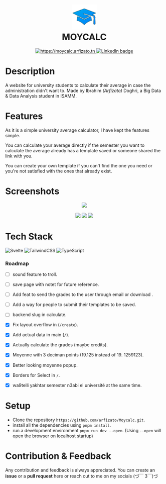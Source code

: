 <div align="center">
      <h1> <img src="https://raw.githubusercontent.com/arfizato/Moycalc/4324e6f5eef67deccb44a36aa082b1f82c0f6116/static/favicon.png" width="80px"><br/>MOYCALC</h1>
     </div>
<p align="center"> 
      <a href="https://moycalc.arfizato.tn" target="_blank">
            <img alt="https://moycalc.arfizato.tn" src="https://img.shields.io/badge/Website-EA4C89?style=normal&logo=dribbble&logoColor=white" style="vertical-align:center" />
      </a> 
      <a href="https://www.linkedin.com/in/ibrahimdoghri" target="_blank">
            <img alt="LinkedIn badge" src="https://img.shields.io/badge/LinkedIn-0077B5?style=normal&logo=linkedin&logoColor=white" style="vertical-align:center" />
      </a> 
</p>

# Description
A website for university students to calculate their average in case the administration didn't want to. Made by Ibrahim *(Arfizato)* Doghri, a Big Data & Data Analysis student in ISAMM. 

# Features
As it is a simple university average calculator, I have kept the features simple. 

You can calculate your average directly if the semester you want to calculate the average already has a template saved or someone shared the link with you.

You can create your own template if you can't find the one you need or you're not satisfied with the ones that already exist.
# Screenshots
<p align="center">
      <img height="300px" src="https://ik.imagekit.io/arfizato/moycalc.jpg?ik-sdk-version=javascript-1.4.3&updatedAt=1678441353507"> 
      <p align="center">
            <!-- <summary>See More </summary> -->
            <img height="300px" src="https://ik.imagekit.io/arfizato/987shots_so.png?updatedAt=1678893994298"> 
            <img height="300px" src="https://ik.imagekit.io/arfizato/461shots_so.png?updatedAt=1678893994048"> 
            <img height="300px" src="https://ik.imagekit.io/arfizato/626shots_so.png?updatedAt=1678893994295">
      </p>
</p>


# Tech Stack
 ![Svelte](https://img.shields.io/badge/svelte-%23f1413d.svg?style=for-the-badge&logo=svelte&logoColor=white) 
 ![TailwindCSS](https://img.shields.io/badge/tailwindcss-%2338B2AC.svg?style=for-the-badge&logo=tailwind-css&logoColor=white) 
 ![TypeScript](https://img.shields.io/badge/typescript-%23007ACC.svg?style=for-the-badge&logo=typescript&logoColor=white)

### Roadmap

- [ ] sound feature to troll.
- [ ] save page with notet for future reference.
- [ ] Add feat to send the grades to the user through email  or download .
- [ ] Add a way for people to submit their templates to be  saved.
- [ ] backend slug in calculate.
- [x] Fix layout overflow in (`/create`).
- [x] Add actual data in main (`/`).
- [x] Actually calculate the grades (maybe credits).
- [x] Moyenne with 3 deciman points (19.125 instead of 19. 1259123).
- [x] Better looking moyenne popup.
- [x] Borders for Select in `/`.
- [X] wa9telli yakhtar semester n3abi el université at the  same time.


# Setup
- Clone the repository `https://github.com/arfizato/Moycalc.git`.
- install all the dependencies using `pnpm install`.
- run a development environment `pnpm run dev --open`. (Using `--open` will open the browser on localhost startup)


# Contribution & Feedback

Any contribution and feedback is always appreciated. You can create an **issue** or a **pull request** here or reach out to me on my socials (づ￣ 3￣)づ
